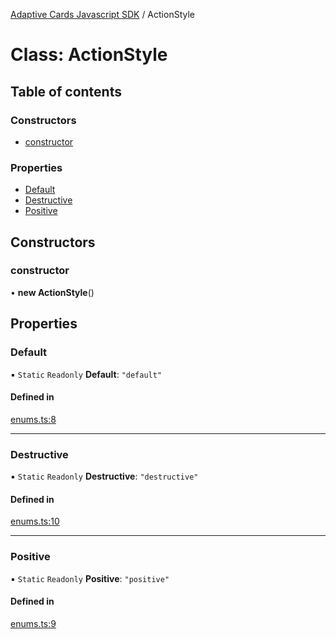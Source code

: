 [Adaptive Cards Javascript SDK](../README.md) / ActionStyle

# Class: ActionStyle

## Table of contents

### Constructors

- [constructor](ActionStyle.md#constructor)

### Properties

- [Default](ActionStyle.md#default)
- [Destructive](ActionStyle.md#destructive)
- [Positive](ActionStyle.md#positive)

## Constructors

### constructor

• **new ActionStyle**()

## Properties

### Default

▪ `Static` `Readonly` **Default**: ``"default"``

#### Defined in

[enums.ts:8](https://github.com/asseco-see/AdaptiveCards/blob/d5d2c7b75/source/nodejs/adaptivecards/src/enums.ts#L8)

___

### Destructive

▪ `Static` `Readonly` **Destructive**: ``"destructive"``

#### Defined in

[enums.ts:10](https://github.com/asseco-see/AdaptiveCards/blob/d5d2c7b75/source/nodejs/adaptivecards/src/enums.ts#L10)

___

### Positive

▪ `Static` `Readonly` **Positive**: ``"positive"``

#### Defined in

[enums.ts:9](https://github.com/asseco-see/AdaptiveCards/blob/d5d2c7b75/source/nodejs/adaptivecards/src/enums.ts#L9)
